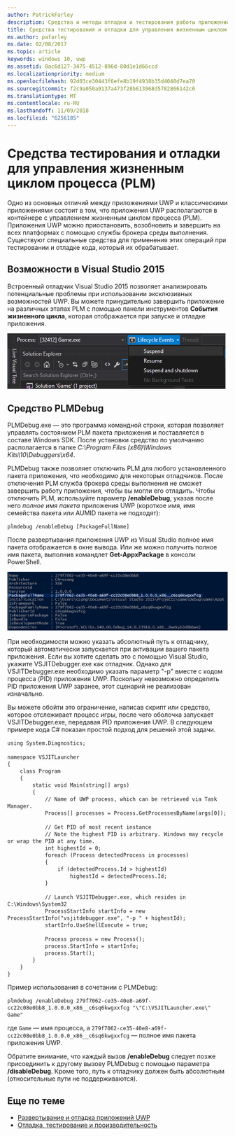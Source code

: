 ```yaml
---
author: PatrickFarley
description: Средства и методы отладки и тестирования работы приложений с управлением жизненным циклом процесса.
title: Средства тестирования и отладки для управления жизненным циклом процесса (PLM)
ms.author: pafarley
ms.date: 02/08/2017
ms.topic: article
keywords: windows 10, uwp
ms.assetid: 8ac6d127-3475-4512-896d-80d1e1d66ccd
ms.localizationpriority: medium
ms.openlocfilehash: 92d03ce30443f6efe8b19f4938b35d4040d7ea70
ms.sourcegitcommit: f2c9a050a9137a473f28b613968d5782866142c6
ms.translationtype: MT
ms.contentlocale: ru-RU
ms.lasthandoff: 11/09/2018
ms.locfileid: "6256185"
---
```

# <a name="testing-and-debugging-tools-for-process-lifetime-management-plm"></a>Средства тестирования и отладки для управления жизненным циклом процесса (PLM)

Одно из основных отличий между приложениями UWP и классическими приложениями состоит в том, что приложения UWP располагаются в контейнере с управлением жизненным циклом процесса (PLM). Приложения UWP можно приостановить, возобновить и завершить на всех платформах с помощью службы брокера среды выполнения. Существуют специальные средства для применения этих операций при тестировании и отладке кода, который их обрабатывает.

## <a name="features-in-visual-studio-2015"></a>Возможности в Visual Studio 2015

Встроенный отладчик Visual Studio 2015 позволяет анализировать потенциальные проблемы при использовании эксклюзивных возможностей UWP. Вы можете принудительно завершить приложение на различных этапах PLM с помощью панели инструментов **События жизненного цикла**, которая отображается при запуске и отладке приложения.

![Панель инструментов "События жизненного цикла"](images/gs-debug-uwp-apps-001.png)

## <a name="the-plmdebug-tool"></a>Средство PLMDebug

PLMDebug.exe — это программа командной строки, которая позволяет управлять состоянием PLM пакета приложения и поставляется в составе Windows SDK. После установки средство по умолчанию располагается в папке *C:\Program Files (x86)\Windows Kits\10\Debuggers\x64*. 

PLMDebug также позволяет отключить PLM для любого установленного пакета приложения, что необходимо для некоторых отладчиков. После отключения PLM служба брокера среды выполнения не сможет завершить работу приложения, чтобы вы могли его отладить. Чтобы отключить PLM, используйте параметр **/enableDebug**, указав после него *полное имя пакета* приложения UWP (короткое имя, имя семейства пакета или AUMID пакета не подходят):

```
plmdebug /enableDebug [PackageFullName]
```

После развертывания приложения UWP из Visual Studio полное имя пакета отображается в окне вывода. Или же можно получить полное имя пакета, выполнив командлет **Get-AppxPackage** в консоли PowerShell.

![Выполнение Get-AppxPackage](images/gs-debug-uwp-apps-003.png)

При необходимости можно указать абсолютный путь к отладчику, который автоматически запускается при активации вашего пакета приложения. Если вы хотите сделать это с помощью Visual Studio, укажите VSJITDebugger.exe как отладчик. Однако для VSJITDebugger.exe необходимо указать параметр "-p" вместе с кодом процесса (PID) приложения UWP. Поскольку невозможно определить PID приложения UWP заранее, этот сценарий не реализован изначально.

Вы можете обойти это ограничение, написав скрипт или средство, которое отслеживает процесс игры, после чего оболочка запускает VSJITDebugger.exe, передавая PID приложения UWP. В следующем примере кода C# показан простой подход для решений этой задачи.

```
using System.Diagnostics;

namespace VSJITLauncher
{
    class Program
    {
        static void Main(string[] args)
        {
            // Name of UWP process, which can be retrieved via Task Manager.
            Process[] processes = Process.GetProcessesByName(args[0]);

            // Get PID of most recent instance
            // Note the highest PID is arbitrary. Windows may recycle or wrap the PID at any time.
            int highestId = 0;
            foreach (Process detectedProcess in processes)
            {
                if (detectedProcess.Id > highestId)
                    highestId = detectedProcess.Id;
            }

            // Launch VSJITDebugger.exe, which resides in C:\Windows\System32
            ProcessStartInfo startInfo = new ProcessStartInfo("vsjitdebugger.exe", "-p " + highestId);
            startInfo.UseShellExecute = true;

            Process process = new Process();
            process.StartInfo = startInfo;
            process.Start();
        }
    }
}
```

Пример использования в сочетании с PLMDebug:

```
plmdebug /enableDebug 279f7062-ce35-40e8-a69f-cc22c08e0bb8_1.0.0.0_x86__c6sq6kwgxxfcg "\"C:\VSJITLauncher.exe\" Game"
```
где `Game` — имя процесса, а `279f7062-ce35-40e8-a69f-cc22c08e0bb8_1.0.0.0_x86__c6sq6kwgxxfcg` — полное имя пакета приложения UWP.

Обратите внимание, что каждый вызов **/enableDebug** следует позже присоединить к другому вызову PLMDebug с помощью параметра **/disableDebug**. Кроме того, путь к отладчику должен быть абсолютным (относительные пути не поддерживаются).

## <a name="related-topics"></a>Еще по теме
- [Развертывание и отладка приложений UWP](deploying-and-debugging-uwp-apps.md)
- [Отладка, тестирование и производительность](index.md)
